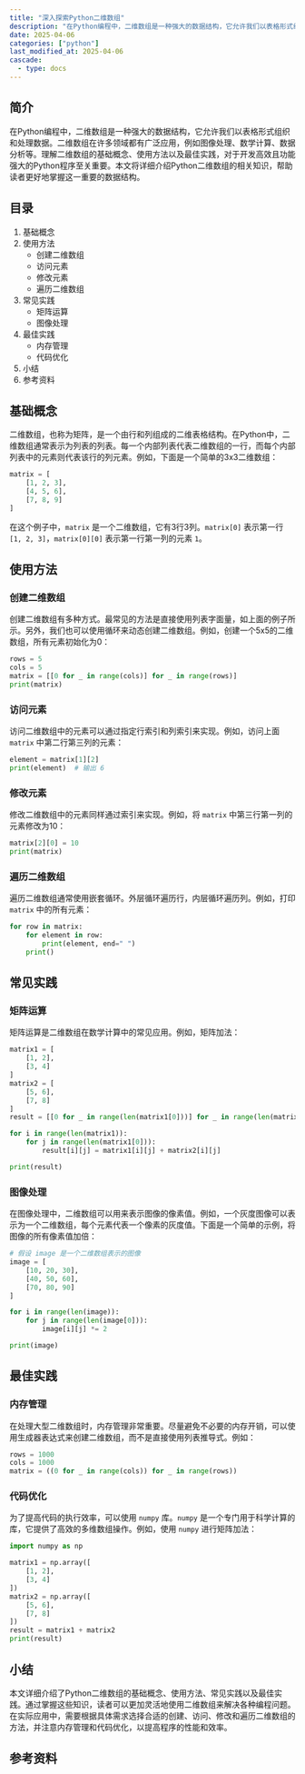 ```yaml
---
title: "深入探索Python二维数组"
description: "在Python编程中，二维数组是一种强大的数据结构，它允许我们以表格形式组织和处理数据。二维数组在许多领域都有广泛应用，例如图像处理、数学计算、数据分析等。理解二维数组的基础概念、使用方法以及最佳实践，对于开发高效且功能强大的Python程序至关重要。本文将详细介绍Python二维数组的相关知识，帮助读者更好地掌握这一重要的数据结构。"
date: 2025-04-06
categories: ["python"]
last_modified_at: 2025-04-06
cascade:
  - type: docs
---
```



## 简介
在Python编程中，二维数组是一种强大的数据结构，它允许我们以表格形式组织和处理数据。二维数组在许多领域都有广泛应用，例如图像处理、数学计算、数据分析等。理解二维数组的基础概念、使用方法以及最佳实践，对于开发高效且功能强大的Python程序至关重要。本文将详细介绍Python二维数组的相关知识，帮助读者更好地掌握这一重要的数据结构。

<!-- more -->
## 目录
1. 基础概念
2. 使用方法
    - 创建二维数组
    - 访问元素
    - 修改元素
    - 遍历二维数组
3. 常见实践
    - 矩阵运算
    - 图像处理
4. 最佳实践
    - 内存管理
    - 代码优化
5. 小结
6. 参考资料

## 基础概念
二维数组，也称为矩阵，是一个由行和列组成的二维表格结构。在Python中，二维数组通常表示为列表的列表。每一个内部列表代表二维数组的一行，而每个内部列表中的元素则代表该行的列元素。例如，下面是一个简单的3x3二维数组：
```python
matrix = [
    [1, 2, 3],
    [4, 5, 6],
    [7, 8, 9]
]
```
在这个例子中，`matrix` 是一个二维数组，它有3行3列。`matrix[0]` 表示第一行 `[1, 2, 3]`，`matrix[0][0]` 表示第一行第一列的元素 `1`。

## 使用方法
### 创建二维数组
创建二维数组有多种方式。最常见的方法是直接使用列表字面量，如上面的例子所示。另外，我们也可以使用循环来动态创建二维数组。例如，创建一个5x5的二维数组，所有元素初始化为0：
```python
rows = 5
cols = 5
matrix = [[0 for _ in range(cols)] for _ in range(rows)]
print(matrix)
```
### 访问元素
访问二维数组中的元素可以通过指定行索引和列索引来实现。例如，访问上面 `matrix` 中第二行第三列的元素：
```python
element = matrix[1][2]
print(element)  # 输出 6
```
### 修改元素
修改二维数组中的元素同样通过索引来实现。例如，将 `matrix` 中第三行第一列的元素修改为10：
```python
matrix[2][0] = 10
print(matrix)
```
### 遍历二维数组
遍历二维数组通常使用嵌套循环。外层循环遍历行，内层循环遍历列。例如，打印 `matrix` 中的所有元素：
```python
for row in matrix:
    for element in row:
        print(element, end=" ")
    print()
```

## 常见实践
### 矩阵运算
矩阵运算是二维数组在数学计算中的常见应用。例如，矩阵加法：
```python
matrix1 = [
    [1, 2],
    [3, 4]
]
matrix2 = [
    [5, 6],
    [7, 8]
]
result = [[0 for _ in range(len(matrix1[0]))] for _ in range(len(matrix1))]

for i in range(len(matrix1)):
    for j in range(len(matrix1[0])):
        result[i][j] = matrix1[i][j] + matrix2[i][j]

print(result)
```
### 图像处理
在图像处理中，二维数组可以用来表示图像的像素值。例如，一个灰度图像可以表示为一个二维数组，每个元素代表一个像素的灰度值。下面是一个简单的示例，将图像的所有像素值加倍：
```python
# 假设 image 是一个二维数组表示的图像
image = [
    [10, 20, 30],
    [40, 50, 60],
    [70, 80, 90]
]

for i in range(len(image)):
    for j in range(len(image[0])):
        image[i][j] *= 2

print(image)
```

## 最佳实践
### 内存管理
在处理大型二维数组时，内存管理非常重要。尽量避免不必要的内存开销，可以使用生成器表达式来创建二维数组，而不是直接使用列表推导式。例如：
```python
rows = 1000
cols = 1000
matrix = ((0 for _ in range(cols)) for _ in range(rows))
```
### 代码优化
为了提高代码的执行效率，可以使用 `numpy` 库。`numpy` 是一个专门用于科学计算的库，它提供了高效的多维数组操作。例如，使用 `numpy` 进行矩阵加法：
```python
import numpy as np

matrix1 = np.array([
    [1, 2],
    [3, 4]
])
matrix2 = np.array([
    [5, 6],
    [7, 8]
])
result = matrix1 + matrix2
print(result)
```

## 小结
本文详细介绍了Python二维数组的基础概念、使用方法、常见实践以及最佳实践。通过掌握这些知识，读者可以更加灵活地使用二维数组来解决各种编程问题。在实际应用中，需要根据具体需求选择合适的创建、访问、修改和遍历二维数组的方法，并注意内存管理和代码优化，以提高程序的性能和效率。

## 参考资料